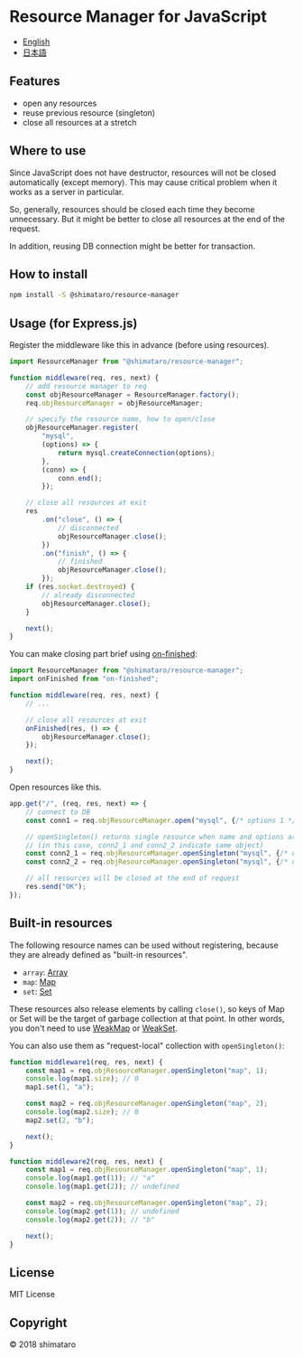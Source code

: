 Resource Manager for JavaScript
===

* [English](README.md)
* [日本語](README.ja.md)

## Features
* open any resources
* reuse previous resource (singleton)
* close all resources at a stretch

## Where to use
Since JavaScript does not have destructor, resources will not be closed automatically (except memory).
This may cause critical problem when it works as a server in particular.

So, generally, resources should be closed each time they become unnecessary.
But it might be better to close all resources at the end of the request.

In addition, reusing DB connection might be better for transaction.

## How to install
```bash
npm install -S @shimataro/resource-manager
```

## Usage (for Express.js)
Register the middleware like this in advance (before using resources).
```javascript
import ResourceManager from "@shimataro/resource-manager";

function middleware(req, res, next) {
    // add resource manager to req
    const objResourceManager = ResourceManager.factory();
    req.objResourceManager = objResourceManager;

    // specify the resource name, how to open/close
    objResourceManager.register(
        "mysql",
        (options) => {
            return mysql.createConnection(options);
        },
        (conn) => {
            conn.end();
        });

    // close all resources at exit
    res
        .on("close", () => {
            // disconnected
            objResourceManager.close();
        })
        .on("finish", () => {
            // finished
            objResourceManager.close();
        });
    if (res.socket.destroyed) {
        // already disconnected
        objResourceManager.close();
    }

    next();
}
```

You can make closing part brief using [on-finished](https://www.npmjs.com/package/on-finished):
```javascript
import ResourceManager from "@shimataro/resource-manager";
import onFinished from "on-finished";

function middleware(req, res, next) {
    // ...

    // close all resources at exit
    onFinished(res, () => {
        objResourceManager.close();
    });

    next();
}
```

Open resources like this.
```javascript
app.get("/", (req, res, next) => {
    // connect to DB
    const conn1 = req.objResourceManager.open("mysql", {/* options 1 */});

    // openSingleton() returns single resource when name and options are same.
    // (in this case, conn2_1 and conn2_2 indicate same object)
    const conn2_1 = req.objResourceManager.openSingleton("mysql", {/* options 2 */});
    const conn2_2 = req.objResourceManager.openSingleton("mysql", {/* options 2 */});

    // all resources will be closed at the end of request
    res.send("OK");
});
```

## Built-in resources
The following resource names can be used without registering, because they are already defined as "built-in resources".
* `array`: [Array](https://developer.mozilla.org/docs/Web/JavaScript/Reference/Global_Objects/Array)
* `map`: [Map](https://developer.mozilla.org/docs/Web/JavaScript/Reference/Global_Objects/Map)
* `set`: [Set](https://developer.mozilla.org/docs/Web/JavaScript/Reference/Global_Objects/Set)

These resources also release elements by calling `close()`, so keys of Map or Set will be the target of garbage collection at that point.
In other words, you don't need to use [WeakMap](https://developer.mozilla.org/docs/Web/JavaScript/Reference/Global_Objects/WeakMap) or [WeakSet](https://developer.mozilla.org/docs/Web/JavaScript/Reference/Global_Objects/WeakSet).

You can also use them as "request-local" collection with `openSingleton()`:
```javascript
function middleware1(req, res, next) {
    const map1 = req.objResourceManager.openSingleton("map", 1);
    console.log(map1.size); // 0
    map1.set(1, "a");

    const map2 = req.objResourceManager.openSingleton("map", 2);
    console.log(map2.size); // 0
    map2.set(2, "b");

    next();
}

function middleware2(req, res, next) {
    const map1 = req.objResourceManager.openSingleton("map", 1);
    console.log(map1.get(1)); // "a"
    console.log(map1.get(2)); // undefined

    const map2 = req.objResourceManager.openSingleton("map", 2);
    console.log(map2.get(1)); // undefined
    console.log(map2.get(2)); // "b"

    next();
}
```

## License
MIT License

## Copyright
&copy; 2018 shimataro
